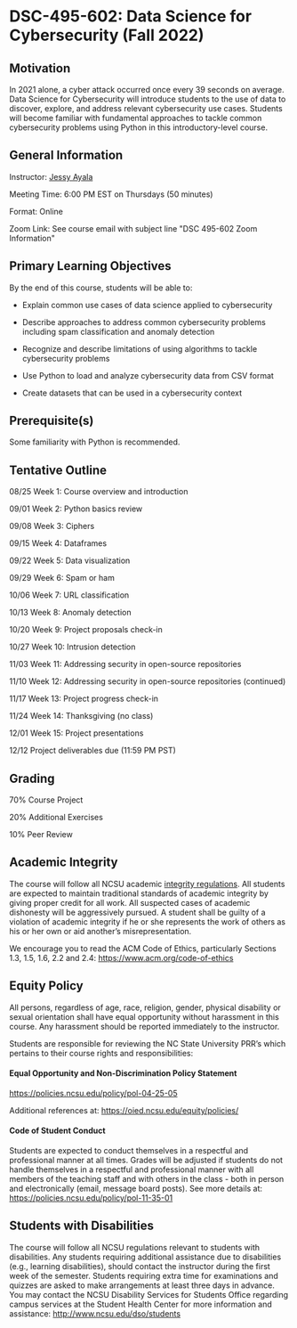 # DSC-495-602: Data Science for Cybersecurity (Fall 2022)

## Motivation

In 2021 alone, a cyber attack occurred once every 39 seconds on average. Data Science for Cybersecurity will introduce students to the use of data to discover, explore, and address relevant cybersecurity use cases. Students will become familiar with fundamental approaches to tackle common cybersecurity problems using Python in this introductory-level course.

## General Information

Instructor: [Jessy Ayala](https://linkedin.com/in/jessy-ayala)

Meeting Time: 6:00 PM EST on Thursdays (50 minutes)

Format: Online

Zoom Link: See course email with subject line "DSC 495-602 Zoom Information"

## Primary Learning Objectives

By the end of this course, students will be able to:

- Explain common use cases of data science applied to cybersecurity

- Describe approaches to address common cybersecurity problems including spam classification and anomaly detection

- Recognize and describe limitations of using algorithms to tackle cybersecurity problems

- Use Python to load and analyze cybersecurity data from CSV format

- Create datasets that can be used in a cybersecurity context

## Prerequisite(s)

Some familiarity with Python is recommended.

## Tentative Outline

08/25 Week 1: Course overview and introduction

09/01 Week 2: Python basics review

09/08 Week 3: Ciphers

09/15 Week 4: Dataframes

09/22 Week 5: Data visualization

09/29 Week 6: Spam or ham

10/06 Week 7: URL classification

10/13 Week 8: Anomaly detection

10/20 Week 9: Project proposals check-in

10/27 Week 10: Intrusion detection

11/03 Week 11: Addressing security in open-source repositories

11/10 Week 12: Addressing security in open-source repositories (continued)

11/17 Week 13: Project progress check-in

11/24 Week 14: Thanksgiving (no class)

12/01 Week 15: Project presentations

12/12 Project deliverables due (11:59 PM PST)

## Grading 

70% Course Project

20% Additional Exercises

10% Peer Review

## Academic Integrity

The course will follow all NCSU academic [integrity regulations](https://studentconduct.dasa.ncsu.edu/academic-integrity-overview/). All students are expected to maintain traditional standards of academic integrity by giving proper credit for all work. All suspected cases of academic dishonesty will be aggressively pursued. A student shall be guilty of a violation of academic integrity if he or she represents the work of others as his or her own or aid another’s misrepresentation.

We encourage you to read the ACM Code of Ethics, particularly Sections 1.3, 1.5, 1.6, 2.2 and 2.4: https://www.acm.org/code-of-ethics

## Equity Policy

All persons, regardless of age, race, religion, gender, physical disability or sexual orientation shall have equal opportunity without harassment in this course. Any harassment should be reported immediately to the instructor.

Students are responsible for reviewing the NC State University PRR’s which pertains to their course rights and responsibilities:

#### Equal Opportunity and Non-Discrimination Policy Statement 
https://policies.ncsu.edu/policy/pol-04-25-05 

Additional references at: https://oied.ncsu.edu/equity/policies/ 

#### Code of Student Conduct 

Students are expected to conduct themselves in a respectful and professional manner at all times. Grades will be adjusted if students do not handle themselves in a respectful and professional manner with all members of the teaching staff and with others in the class - both in person and electronically (email, message board posts). See more details at: https://policies.ncsu.edu/policy/pol-11-35-01

## Students with Disabilities
The course will follow all NCSU regulations relevant to students with disabilities. Any students requiring additional assistance due to disabilities (e.g., learning disabilities), should contact the instructor during the first week of the semester. Students requiring extra time for examinations and quizzes are asked to make arrangements at least three days in advance. You may contact the NCSU Disability Services for Students Office regarding campus services at the Student Health Center for more information and assistance: http://www.ncsu.edu/dso/students
